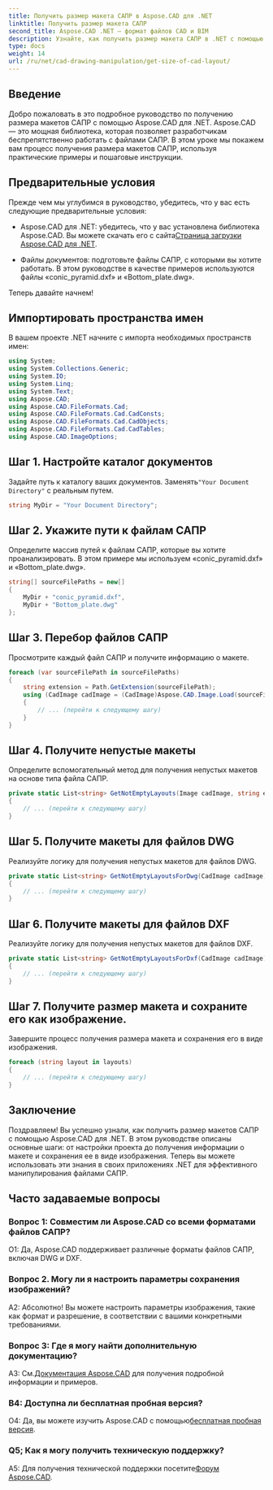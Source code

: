 ```yaml
---
title: Получить размер макета САПР в Aspose.CAD для .NET
linktitle: Получить размер макета САПР
second_title: Aspose.CAD .NET — формат файлов CAD и BIM
description: Узнайте, как получить размер макета САПР в .NET с помощью Aspose.CAD. Следуйте нашему пошаговому руководству для эффективного манипулирования файлами САПР.
type: docs
weight: 14
url: /ru/net/cad-drawing-manipulation/get-size-of-cad-layout/
---
```

## Введение

Добро пожаловать в это подробное руководство по получению размера макетов САПР с помощью Aspose.CAD для .NET. Aspose.CAD — это мощная библиотека, которая позволяет разработчикам беспрепятственно работать с файлами САПР. В этом уроке мы покажем вам процесс получения размера макетов САПР, используя практические примеры и пошаговые инструкции.

## Предварительные условия

Прежде чем мы углубимся в руководство, убедитесь, что у вас есть следующие предварительные условия:

-  Aspose.CAD для .NET: убедитесь, что у вас установлена библиотека Aspose.CAD. Вы можете скачать его с сайта[Страница загрузки Aspose.CAD для .NET](https://releases.aspose.com/cad/net/).

- Файлы документов: подготовьте файлы САПР, с которыми вы хотите работать. В этом руководстве в качестве примеров используются файлы «conic_pyramid.dxf» и «Bottom_plate.dwg».

Теперь давайте начнем!

## Импортировать пространства имен

В вашем проекте .NET начните с импорта необходимых пространств имен:

```csharp
using System;
using System.Collections.Generic;
using System.IO;
using System.Linq;
using System.Text;
using Aspose.CAD;
using Aspose.CAD.FileFormats.Cad;
using Aspose.CAD.FileFormats.Cad.CadConsts;
using Aspose.CAD.FileFormats.Cad.CadObjects;
using Aspose.CAD.FileFormats.Cad.CadTables;
using Aspose.CAD.ImageOptions;
```

## Шаг 1. Настройте каталог документов

 Задайте путь к каталогу ваших документов. Заменять`"Your Document Directory"` с реальным путем.

```csharp
string MyDir = "Your Document Directory";
```

## Шаг 2. Укажите пути к файлам САПР

Определите массив путей к файлам САПР, которые вы хотите проанализировать. В этом примере мы используем «conic_pyramid.dxf» и «Bottom_plate.dwg».

```csharp
string[] sourceFilePaths = new[]
{
    MyDir + "conic_pyramid.dxf",
    MyDir + "Bottom_plate.dwg"
};
```

## Шаг 3. Перебор файлов САПР

Просмотрите каждый файл САПР и получите информацию о макете.

```csharp
foreach (var sourceFilePath in sourceFilePaths)
{
    string extension = Path.GetExtension(sourceFilePath);
    using (CadImage cadImage = (CadImage)Aspose.CAD.Image.Load(sourceFilePath))
    {
        // ... (перейти к следующему шагу)
    }
}
```

## Шаг 4. Получите непустые макеты

Определите вспомогательный метод для получения непустых макетов на основе типа файла САПР.

```csharp
private static List<string> GetNotEmptyLayouts(Image cadImage, string extension)
{
    // ... (перейти к следующему шагу)
}
```

## Шаг 5. Получите макеты для файлов DWG

Реализуйте логику для получения непустых макетов для файлов DWG.

```csharp
private static List<string> GetNotEmptyLayoutsForDwg(CadImage cadImage)
{
    // ... (перейти к следующему шагу)
}
```

## Шаг 6. Получите макеты для файлов DXF

Реализуйте логику для получения непустых макетов для файлов DXF.

```csharp
private static List<string> GetNotEmptyLayoutsForDxf(CadImage cadImage)
{
    // ... (перейти к следующему шагу)
}
```

## Шаг 7. Получите размер макета и сохраните его как изображение.

Завершите процесс получения размера макета и сохранения его в виде изображения.

```csharp
foreach (string layout in layouts)
{
    // ... (перейти к следующему шагу)
}
```

## Заключение

Поздравляем! Вы успешно узнали, как получить размер макетов САПР с помощью Aspose.CAD для .NET. В этом руководстве описаны основные шаги: от настройки проекта до получения информации о макете и сохранения ее в виде изображения. Теперь вы можете использовать эти знания в своих приложениях .NET для эффективного манипулирования файлами САПР.

## Часто задаваемые вопросы

### Вопрос 1: Совместим ли Aspose.CAD со всеми форматами файлов САПР?

О1: Да, Aspose.CAD поддерживает различные форматы файлов САПР, включая DWG и DXF.

### Вопрос 2. Могу ли я настроить параметры сохранения изображений?

А2: Абсолютно! Вы можете настроить параметры изображения, такие как формат и разрешение, в соответствии с вашими конкретными требованиями.

### Вопрос 3: Где я могу найти дополнительную документацию?

 A3: См.[Документация Aspose.CAD](https://reference.aspose.com/cad/net/) для получения подробной информации и примеров.

### В4: Доступна ли бесплатная пробная версия?

 О4: Да, вы можете изучить Aspose.CAD с помощью[бесплатная пробная версия](https://releases.aspose.com/).

### Q5; Как я могу получить техническую поддержку?

 A5: Для получения технической поддержки посетите[Форум Aspose.CAD](https://forum.aspose.com/c/cad/19).